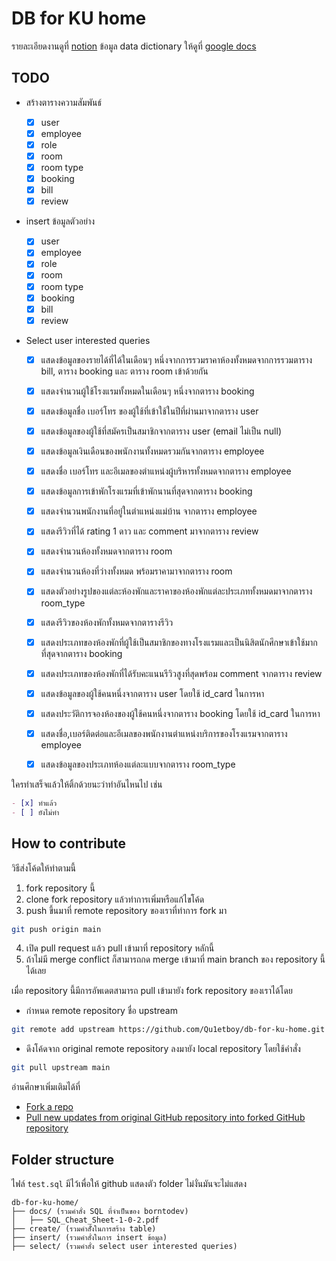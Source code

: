 # DB for KU home

รายละเอียดงานดูที่ [notion](https://qu1etboy.notion.site/Database-Project-d6122872fe4f49c48fbf880d259d2cb3)
ข้อมูล data dictionary ให้ดูที่ [google docs](https://docs.google.com/document/d/1_YznivsezInbEn6D2ZlctefKYy1EYzT1J0xu0eWp374/edit?usp=sharing)

## TODO

- สร้างตารางความสัมพันธ์
  - [x] user
  - [x] employee
  - [x] role
  - [x] room
  - [x] room type
  - [x] booking
  - [x] bill
  - [x] review
- insert ข้อมูลตัวอย่าง
  - [x] user
  - [x] employee
  - [x] role
  - [x] room
  - [x] room type
  - [x] booking
  - [x] bill
  - [x] review
- Select user interested queries

  - [x] แสดงข้อมูลของรายได้ที่ได้ในเดือนๆ หนึ่งจากการรวมราคาห้องทั้งหมดจากการรวมตาราง bill, ตาราง booking และ ตาราง room เข้าด้วยกัน
  - [x] แสดงจํานวนผู้ใช้โรงแรมทั้งหมดในเดือนๆ หนึ่งจากตาราง booking
  - [x] แสดงข้อมูลชื่อ เบอร์โทร ของผู้ใช้ที่เข้าใช้ในปีที่ผ่านมาจากตาราง user
  - [x] แสดงข้อมูลของผู้ใช้ที่สมัครเป็นสมาชิกจากตาราง user (email ไม่เป็น null)
  - [x] แสดงข้อมูลเงินเดือนของพนักงานทั้งหมดรวมกันจากตาราง employee
  - [x] แสดงชื่อ เบอร์โทร และอีเมลของตําแหน่งผู้บริหารทั้งหมดจากตาราง employee
  - [x] แสดงข้อมูลการเข้าพักโรงแรมที่เข้าพักนานที่สุดจากตาราง booking
  - [x] แสดงจํานวนพนักงานที่อยู๋ในตําแหน่งแม่บ้าน จากตาราง employee
  - [x] แสดงรีวิวที่ได้ rating 1 ดาว และ comment มาจากตาราง review
  - [x] แสดงจํานวนห้องทั้งหมดจากตาราง room

  - [x] แสดงจํานวนห้องที่ว่างทั้งหมด พร้อมราคามาจากตาราง room
  - [x] แสดงตัวอย่างรูปของแต่ละห้องพักและราคาของห้องพักแต่ละประเภททั้งหมดมาจากตาราง room_type
  - [x] แสดงรีวิวของห้องพักทั้งหมดจากตารางรีวิว
  - [x] แสดงประเภทของห้องพักที่ผู้ใช้เป็นสมาชิกของทางโรงแรมและเป็นนิสิตนักศึกษาเข้าใช้มากที่สุดจากตาราง booking
  - [x] แสดงประเภทของห้องพักที่ได้รับคะแนนรีวิวสูงที่สุดพร้อม comment จากตาราง review
  - [x] แสดงข้อมูลของผู้ใช้คนหนึ่งจากตาราง user โดยใช้ id_card ในการหา
  - [x] แสดงประวัติการจองห้องของผู้ใช้คนหนึ่งจากตาราง booking โดยใช้ id_card ในการหา
  - [x] แสดงชื่อ,เบอร์ติดต่อและอีเมลของพนักงานตำแหน่งบริการของโรงแรมจากตาราง employee
  - [x] แสดงข้อมูลของประเภทห้องแต่ละแบบจากตาราง room_type

ใครทําเสร็จแล้วให้ติ้กด้วยนะว่าทําอันไหนไป เช่น

```md
- [x] ทําแล้ว
- [ ] ยังไม่ทํา
```

## How to contribute

วิธีส่งโค้ดให้ทําตามนี้

1. fork repository นี้
2. clone fork repository แล้วทําการเพิ่มหรือแก้ไขโค้ด
3. push ขึ้นมาที่ remote repository ของเราที่ทําการ fork มา

```bash
git push origin main
```

4. เปิด pull request แล้ว pull เข้ามาที่ repository หลักนี้
5. ถ้าไม่มี merge conflict ก็สามารถกด merge เข้ามาที่ main branch ของ repository นี้ได้เลย

เมื่อ repository นี้มีการอัพเดตสามารถ pull เข้ามายัง fork repository ของเราได้โดย

- กําหนด remote repository ชื่อ upstream

```bash
git remote add upstream https://github.com/Qu1etboy/db-for-ku-home.git
```

- ดึงโค้ดจาก original remote repository ลงมายัง local repository โดยใช้คําสั่ง

```bash
git pull upstream main
```

อ่านศึกษาเพิ่มเติมได้ที่

- [Fork a repo](https://docs.github.com/en/get-started/quickstart/fork-a-repo)
- [Pull new updates from original GitHub repository into forked GitHub repository](https://stackoverflow.com/questions/3903817/pull-new-updates-from-original-github-repository-into-forked-github-repository)

## Folder structure

ไฟล์ `test.sql` มีไว้เพื่อให้ github แสดงตัว folder ไม่งั่นมันจะไม่แสดง

```
db-for-ku-home/
├── docs/ (รวมคําสั่ง SQL ที่จําเป็นของ borntodev)
│   ├── SQL_Cheat_Sheet-1-0-2.pdf
├── create/ (รวมคําสัั่งในการสร้าง table)
├── insert/ (รวมคําสั่งในการ insert ข้อมูล)
├── select/ (รวมคําสั่ง select user interested queries)
```
